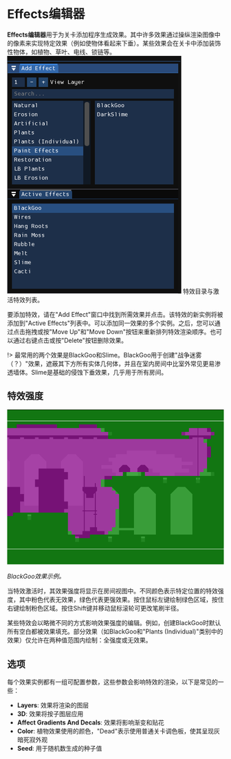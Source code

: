 # Effects编辑器
**Effects编辑器**用于为关卡添加程序生成效果。其中许多效果通过操纵渲染图像中的像素来实现特定效果（例如使物体看起来下垂）。某些效果会在关卡中添加装饰性物体，如植物、草叶、电线、锁链等。 
![特效目录](img/effects-catalog.png) 特效目录与激活特效列表。

要添加特效，请在"Add Effect"窗口中找到所需效果并点击。该特效的新实例将被添加到"Active Effects"列表中。可以添加同一效果的多个实例。之后，您可以通过点击拖拽或按"Move Up"和"Move Down"按钮来重新排列特效渲染顺序。也可以通过右键点击或按"Delete"按钮删除效果。

!> 最常用的两个效果是BlackGoo和Slime。BlackGoo用于创建"战争迷雾（？）"效果，遮蔽其下方所有实体几何体，并且在室内房间中比室外常见更易渗透墙体。Slime是基础的侵蚀下垂效果，几乎用于所有房间。

## 特效强度
![BlackGoo效果矩阵示例](img/blackgoo.png) 

*BlackGoo效果示例。*

当特效激活时，其效果强度将显示在房间视图中。不同颜色表示特定位置的特效强度，其中粉色代表无效果，绿色代表更强效果。按住鼠标左键绘制绿色区域，按住右键绘制粉色区域。按住Shift键并移动鼠标滚轮可更改笔刷半径。

某些特效会以略微不同的方式影响效果强度的编辑。例如，创建BlackGoo时默认所有空白都被效果填充。部分效果（如BlackGoo和"Plants (Individual)"类别中的效果）仅允许在两种值范围内绘制：全强度或无效果。

## 选项
每个效果实例都有一组可配置参数，这些参数会影响特效的渲染，以下是常见的一些：

- **Layers**: 效果将渲染的图层
- **3D**: 效果将按子图层应用
- **Affect Gradients And Decals**: 效果将影响渐变和贴花
- **Color**: 植物效果使用的颜色，"Dead"表示使用普通关卡调色板，使其呈现灰暗死寂外观
- **Seed**: 用于随机数生成的种子值